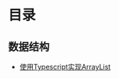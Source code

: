 # 目录

## 数据结构

- [使用Typescript实现ArrayList](./data-structure/typescript-arrayList.md)

<Vssue :title="$title" />

